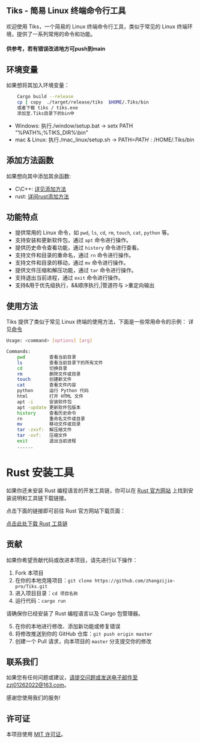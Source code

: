 ## Tiks - 简易 Linux 终端命令行工具

欢迎使用 Tiks，一个简易的 Linux 终端命令行工具，类似于常见的 Linux 终端环境，提供了一系列常用的命令和功能。
#### 供参考，若有错误改进地方可push到main

## 环境变量

如果想将其加入环境变量：

```bash
    Cargo build --release
    cp | copy  ./target/release/tiks  $HOME/.Tiks/bin
    或者下载 tiks / tiks.exe
    添加至.Tiks目录下的bin中
```

- Windows:     执行./window/setup.bat    ->  setx PATH "%PATH%;%TIKS_DIR%\bin"
- mac & Linux: 执行./mac_linux/setup.sh  ->  PATH=$PATH:/$HOME/.Tiks/bin   

## 添加方法函数

如果想向其中添加其余函数:

- C\C++: [详见添加方法](./command/src/c_build/README.md)
- rust: [详间rust添加方法](./command/src/commands/README.md)

## 功能特点

- 提供常用的 Linux 命令，如 `pwd`, `ls`, `cd`, `rm`, `touch`, `cat`, `python` 等。
- 支持安装和更新软件包，通过 `apt` 命令进行操作。
- 提供历史命令查看功能，通过 `history` 命令进行查看。
- 支持文件和目录的重命名，通过 `rn` 命令进行操作。
- 支持文件和目录的移动，通过 `mv` 命令进行操作。
- 提供文件压缩和解压功能，通过 `tar` 命令进行操作。
- 支持退出当前进程，通过 `exit` 命令进行操作。
- 支持&用于优先级执行，&&顺序执行,|管道符与 >重定向输出

## 使用方法

Tiks 提供了类似于常见 Linux 终端的使用方法，下面是一些常用命令的示例：
详见[命令](./command/src/commands/command.rs)

```bash
Usage: <command> [options] [arg]

Commands:
    pwd         查看当前目录
    ls          查看当前目录下的所有文件
    cd          切换目录
    rm          删除文件或目录
    touch       创建新文件
    cat         查看文件内容
    python      运行 Python 代码
    html        打开 HTML 文件
    apt -i      安装软件包
    apt -update 更新软件包版本
    history     查看历史命令
    rn          重命名文件或目录
    mv          移动文件或目录
    tar -zxvf:  解压缩文件
    tar -xvf:   压缩文件
    exit        退出当前进程
    ......
```

# Rust 安装工具

如果你还未安装 Rust 编程语言的开发工具链，你可以在 [Rust 官方网站](https://www.rust-lang.org/tools/install) 上找到安装说明和工具链下载链接。

点击下面的链接即可前往 Rust 官方网站下载页面：

[点击此处下载 Rust 工具链](https://www.rust-lang.org/tools/install)

## 贡献

如果你希望贡献代码或改进本项目，请先进行以下操作：

1. Fork 本项目
2. 在你的本地克隆项目：``` git clone https://github.com/zhangzijie-pro/Tiks.git ```
3. 进入项目目录：``` cd 项目名称 ```
4. 运行代码：``` cargo run ```

请确保你已经安装了 Rust 编程语言以及 Cargo 包管理器。

5. 在你的本地进行修改、添加新功能或修复错误
6. 将修改推送到你的 GitHub 仓库：``` git push origin master ```
7. 创建一个 Pull 请求，向本项目的 ``` master ``` 分支提交你的修改

## 联系我们

如果您有任何问题或建议，请提交问题或发送电子邮件至zzj01262022@163.com。

感谢您使用我们的服务!

## 许可证

本项目使用 [MIT 许可证](LICENSE)。
